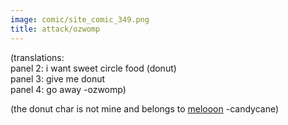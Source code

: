 ```yaml
---
image: comic/site_comic_349.png
title: attack/ozwomp
---
```

(translations:  
panel 2: i want sweet circle food (donut)  
panel 3: give me donut  
panel 4: go away -ozwomp)  
  
(the donut char is not mine and belongs to <a href="https://melonland.net">melooon</a> -candycane)
